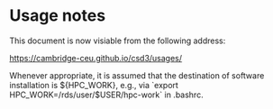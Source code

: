 # Usage notes

This document is now visiable from the following address:

https://cambridge-ceu.github.io/csd3/usages/

Whenever appropriate, it is assumed that the destination of software installation is ${HPC_WORK}, e.g., 
via `export HPC_WORK=/rds/user/$USER/hpc-work` in .bashrc.
